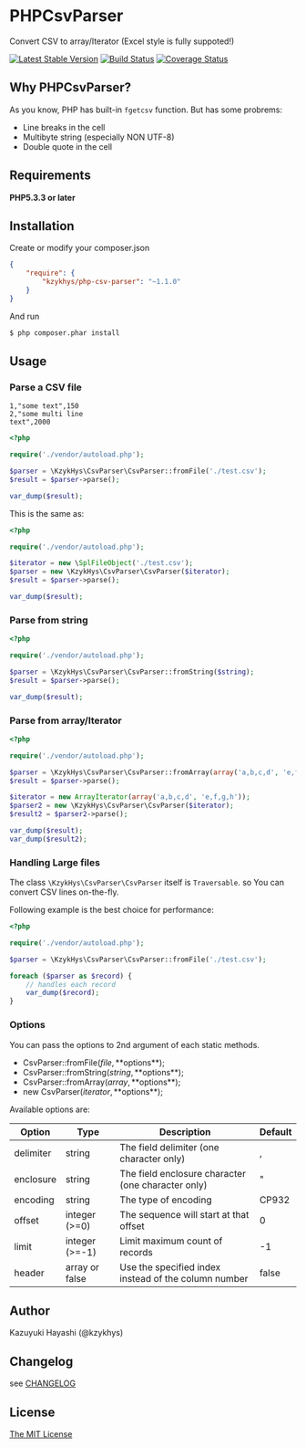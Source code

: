 PHPCsvParser
============

Convert CSV to array/Iterator (Excel style is fully suppoted!)

[![Latest Stable Version](https://poser.pugx.org/kzykhys/php-csv-parser/v/stable.png)](https://packagist.org/packages/kzykhys/php-csv-parser)
[![Build Status](https://travis-ci.org/kzykhys/PHPCsvParser.png?branch=master)](https://travis-ci.org/kzykhys/PHPCsvParser)
[![Coverage Status](https://coveralls.io/repos/kzykhys/PHPCsvParser/badge.png)](https://coveralls.io/r/kzykhys/PHPCsvParser)

Why PHPCsvParser?
-----------------

As you know, PHP has built-in `fgetcsv` function.
But has some probrems:

* Line breaks in the cell
* Multibyte string (especially NON UTF-8)
* Double quote in the cell

Requirements
------------

**PHP5.3.3 or later**

Installation
------------

Create or modify your composer.json

``` json
{
    "require": {
        "kzykhys/php-csv-parser": "~1.1.0"
    }
}
```

And run

``` sh
$ php composer.phar install
```

Usage
-----

### Parse a CSV file

```
1,"some text",150
2,"some multi line
text",2000
```

``` php
<?php

require('./vendor/autoload.php');

$parser = \KzykHys\CsvParser\CsvParser::fromFile('./test.csv');
$result = $parser->parse();

var_dump($result);
```

This is the same as:

``` php
<?php

require('./vendor/autoload.php');

$iterator = new \SplFileObject('./test.csv');
$parser = new \KzykHys\CsvParser\CsvParser($iterator);
$result = $parser->parse();

var_dump($result);
```

### Parse from string

``` php
<?php

require('./vendor/autoload.php');

$parser = \KzykHys\CsvParser\CsvParser::fromString($string);
$result = $parser->parse();

var_dump($result);
```

### Parse from array/Iterator

``` php
<?php

require('./vendor/autoload.php');

$parser = \KzykHys\CsvParser\CsvParser::fromArray(array('a,b,c,d', 'e,f,g,h'));
$result = $parser->parse();

$iterator = new ArrayIterator(array('a,b,c,d', 'e,f,g,h'));
$parser2 = new \KzykHys\CsvParser\CsvParser($iterator);
$result2 = $parser2->parse();

var_dump($result);
var_dump($result2);
```

### Handling Large files

The class `\KzykHys\CsvParser\CsvParser` itself is `Traversable`.
so You can convert CSV lines on-the-fly.

Following example is the best choice for performance:

``` php
<?php

require('./vendor/autoload.php');

$parser = \KzykHys\CsvParser\CsvParser::fromFile('./test.csv');

foreach ($parser as $record) {
    // handles each record
    var_dump($record);
}
```

### Options

You can pass the options to 2nd argument of each static methods.

* CsvParser::fromFile($file, **$options**);
* CsvParser::fromString($string, **$options**);
* CsvParser::fromArray($array, **$options**);
* new CsvParser($iterator, **$options**);

Available options are:

| Option     | Type           | Description                                           | Default |
| ---------- |--------------- | ----------------------------------------------------- | ------- |
| delimiter  | string         | The field delimiter (one character only)              | ,       |
| enclosure  | string         | The field enclosure character (one character only)    | "       |
| encoding   | string         | The type of encoding                                  | CP932   |
| offset     | integer (>=0)  | The sequence will start at that offset                | 0       |
| limit      | integer (>=-1) | Limit maximum count of records                        | -1      |
| header     | array or false | Use the specified index instead of the column number  | false   |

Author
------
Kazuyuki Hayashi (@kzykhys)

Changelog
---------

see [CHANGELOG](CHANGELOG.md)

License
-------

[The MIT License](LICENSE)